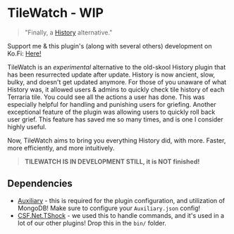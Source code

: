 # TileWatch - WIP
> "Finally, a [History](https://github.com/MarioE/History) alternative."

Support me & this plugin's (along with several others) development on Ko.Fi: [Here!](https://ko-fi.com/averageterraria)

TileWatch is an *experimental* alternative to the old-skool History plugin that has been resurrected update after update. History is now ancient, slow, bulky, and doesn't get updated anymore.
For those of you unaware of what History was, it allowed users & admins to quickly check tile history of each Terraria tile. You could see all the actions a user has done.
This was especially helpful for handling and punishing users for griefing. Another exceptional feature of the plugin was allowing users to quickly roll back user grief. 
This feature has saved me so many times, and is one I consider highly useful.

Now, TileWatch aims to bring you everything History did, with more. Faster, more efficiently, and more intuitively. 

> **TILEWATCH IS IN DEVELOPMENT STILL, it is NOT finished!**

## Dependencies
- [Auxiliary](https://github.com/Terraria-Builders-Community/Auxiliary/) - this is required for the plugin configuration, and utilization of MongoDB! Make sure to configure your `Auxiliary.json` config!
- [CSF.Net.TShock](https://github.com/Rozen4334/CSF.NET/releases/tag/v1.4.1) - we used this to handle commands, and it's used in a lot of our other plugins! Drop this in the `bin/` folder.
